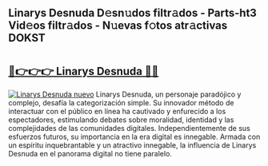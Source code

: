 ## Linarys Desnuda D𝚎sn𝚞dos filtr𝚊dos - Parts-ht3 Vid𝚎os filtr𝚊dos - N𝚞evas f𝚘tos atr𝚊ctivas DOKST

# <h2><a href="http://mb49xpi.tromn.icu/?c=Linarys+Desnuda">🔗👉👉👉 Linarys Desnuda 🔗🔗</a></h2>

[![Linarys Desnuda nuevo](https://i.imgur.com/pEAQMta.gif)](http://mb49xpi.tromn.icu/?c=Linarys+Desnuda)
Linarys Desnuda, un personaje paradójico y complejo, desafía la categorización simple. Su innovador método de interactuar con el público en línea ha cautivado y enfurecido a los espectadores, estimulando debates sobre moralidad, identidad y las complejidades de las comunidades digitales. Independientemente de sus esfuerzos futuros, su importancia en la era digital es innegable. Armada con un espíritu inquebrantable y un atractivo innegable, la influencia de Linarys Desnuda en el panorama digital no tiene paralelo.
